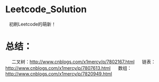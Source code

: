 # Leetcode_Solution
    初刷Leetcode的萌新！
# 总结：
      二叉树：http://www.cnblogs.com/x1mercy/p/7802167.html
      链表：http://www.cnblogs.com/x1mercy/p/7807613.html
      数组：http://www.cnblogs.com/x1mercy/p/7820949.html
